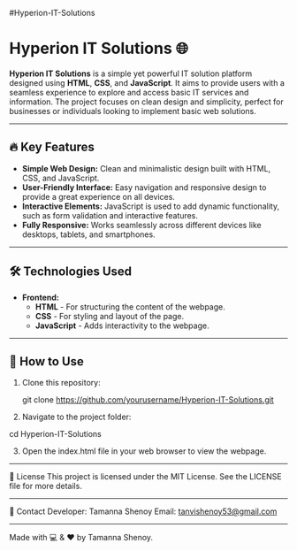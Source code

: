 #Hyperion-IT-Solutions

# Hyperion IT Solutions 🌐

**Hyperion IT Solutions** is a simple yet powerful IT solution platform designed using **HTML**, **CSS**, and **JavaScript**. It aims to provide users with a seamless experience to explore and access basic IT services and information. The project focuses on clean design and simplicity, perfect for businesses or individuals looking to implement basic web solutions.

---

## 🔥 Key Features  
- **Simple Web Design:** Clean and minimalistic design built with HTML, CSS, and JavaScript.  
- **User-Friendly Interface:** Easy navigation and responsive design to provide a great experience on all devices.  
- **Interactive Elements:** JavaScript is used to add dynamic functionality, such as form validation and interactive features.  
- **Fully Responsive:** Works seamlessly across different devices like desktops, tablets, and smartphones.

---

## 🛠️ Technologies Used  
- **Frontend:**  
  - **HTML** - For structuring the content of the webpage.  
  - **CSS** - For styling and layout of the page.  
  - **JavaScript** - Adds interactivity to the webpage.

---

## 🚀 How to Use  
1. Clone this repository:  

   git clone https://github.com/yourusername/Hyperion-IT-Solutions.git

2. Navigate to the project folder:

cd Hyperion-IT-Solutions

3. Open the index.html file in your web browser to view the webpage.

---
📝 License
This project is licensed under the MIT License. See the LICENSE file for more details.

---
📧 Contact
Developer: Tamanna Shenoy
Email: tanvishenoy53@gmail.com

---
Made with 💻 & ❤️ by Tamanna Shenoy.
